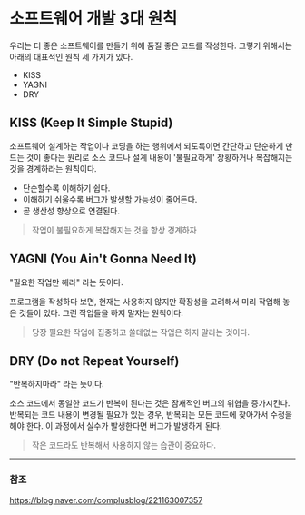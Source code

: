 # 소프트웨어 개발 3대 원칙
우리는 더 좋은 소프트웨어를 만들기 위해 품질 좋은 코드를 작성한다. 그렇기 위해서는 아래의 대표적인 원칙 세 가지가 있다.
- KISS
- YAGNI
- DRY
## KISS (Keep It Simple Stupid)
소프트웨어 설계하는 작업이나 코딩을 하는 행위에서 되도록이면 간단하고 단순하게 만드는 것이 좋다는 원리로 소스 코드나 설계 내용이 '불필요하게' 장황하거나 복잡해지는 것을 경계하라는 원칙이다.

- 단순할수록 이해하기 쉽다.
- 이해하기 쉬울수록 버그가 발생할 가능성이 줄어든다.
- 곧 생산성 향상으로 연결된다.
> 작업이 불필요하게 복잡해지는 것을 항상 경계하자
## YAGNI (You Ain't Gonna Need It)
"필요한 작업만 해라" 라는 뜻이다.

프로그램을 작성하다 보면, 현재는 사용하지 않지만 확장성을 고려해서 미리 작업해 놓은 것들이 있다. 그런 작업들을 하지 말자는 원칙이다.

> 당장 필요한 작업에 집중하고 쓸데없는 작업은 하지 말라는 것이다.
## DRY (Do not Repeat Yourself)
"반복하지마라" 라는 뜻이다.

소스 코드에서 동일한 코드가 반복이 된다는 것은 잠재적인 버그의 위협을 증가시킨다. 반복되는 코드 내용이 변경될 필요가 있는 경우, 반복되는 모든 코드에 찾아가서 수정을 해야 한다. 이 과정에서 실수가 발생한다면 버그가 발생하게 된다.

> 작은 코드라도 반복해서 사용하지 않는 습관이 중요하다.

___
### 참조
https://blog.naver.com/complusblog/221163007357